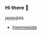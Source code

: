 ### Hi there 👋

jejejejkkk
- [hjemmeside](file:///C:/Users/SkoleIT/OneDrive%20-%20Fars%C3%B8%20Efterskole/Skrivebord/htx/programering/webside/ny.html/)

